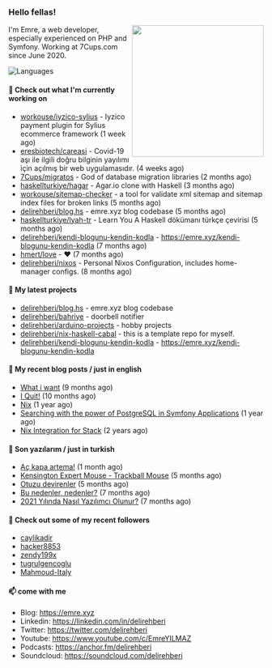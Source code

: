 <h3>Hello fellas!</h3>
 

<img align="right" src="https://media.giphy.com/media/ZE6HYckyroMWwSp11C/giphy-downsized.gif" width="260">

I'm Emre, a web developer, especially experienced on PHP and Symfony. Working at 7Cups.com since June 2020. 

![Languages](https://github-readme-stats.vercel.app/api/top-langs/?username=delirehberi&layout=compact)

#### 👷 Check out what I'm currently working on

- [workouse/iyzico-sylius](https://github.com/workouse/iyzico-sylius) - Iyzico payment plugin for Sylius ecommerce framework (1 week ago)
- [eresbiotech/careasi](https://github.com/eresbiotech/careasi) - Covid-19 aşı ile ilgili doğru bilginin yayılımı için açılmış bir web uygulamasıdır. (4 weeks ago)
- [7Cups/migratos](https://github.com/7Cups/migratos) - God of database migration libraries (2 months ago)
- [haskellturkiye/hagar](https://github.com/haskellturkiye/hagar) - Agar.io clone with Haskell (3 months ago)
- [workouse/sitemap-checker](https://github.com/workouse/sitemap-checker) - a tool for validate xml sitemap and sitemap index files for broken links (5 months ago)
- [delirehberi/blog.hs](https://github.com/delirehberi/blog.hs) - emre.xyz blog codebase  (5 months ago)
- [haskellturkiye/lyah-tr](https://github.com/haskellturkiye/lyah-tr) - Learn You A Haskell dökümanı türkçe çevirisi (5 months ago)
- [delirehberi/kendi-blogunu-kendin-kodla](https://github.com/delirehberi/kendi-blogunu-kendin-kodla) - https://emre.xyz/kendi-blogunu-kendin-kodla (7 months ago)
- [hmert/love](https://github.com/hmert/love) - :heart: (7 months ago)
- [delirehberi/nixos](https://github.com/delirehberi/nixos) - Personal Nixos Configuration, includes home-manager configs. (8 months ago)

#### 🌱 My latest projects

- [delirehberi/blog.hs](https://github.com/delirehberi/blog.hs) - emre.xyz blog codebase 
- [delirehberi/bahriye](https://github.com/delirehberi/bahriye) - doorbell notifier
- [delirehberi/arduino-projects](https://github.com/delirehberi/arduino-projects) - hobby projects
- [delirehberi/nix-haskell-cabal](https://github.com/delirehberi/nix-haskell-cabal) - this is a template repo for myself.
- [delirehberi/kendi-blogunu-kendin-kodla](https://github.com/delirehberi/kendi-blogunu-kendin-kodla) - https://emre.xyz/kendi-blogunu-kendin-kodla

#### 📜 My recent blog posts / just in english

- [What i want](https://emre.xyz/what-i-want) (9 months ago)
- [I Quit!](https://emre.xyz/i-quit) (10 months ago)
- [Nix](https://emre.xyz/nix) (1 year ago)
- [Searching with the power of PostgreSQL in Symfony Applications](https://emre.xyz/searching-with-the-power-of-postgresql-in-symfony-applications) (1 year ago)
- [Nix Integration for Stack](https://emre.xyz/nix-integration-for-stack) (2 years ago)

#### 📜 Son yazılarım / just in turkish

- [Aç kapa artema!](https://emre.xyz/ac-kapa-artema) (1 month ago)
- [Kensington Expert Mouse - Trackball Mouse](https://emre.xyz/kensington-expert-mouse-trackball-mouse) (5 months ago)
- [Otuzu devirenler](https://emre.xyz/otuzu-devirenler) (5 months ago)
- [Bu nedenler, nedenler?](https://emre.xyz/bu-nedenler-nedenler) (7 months ago)
- [2021 Yılında Nasıl Yazılımcı Olunur?](https://emre.xyz/2021-yilinda-nasil-yazilimci-olunur) (7 months ago)

#### 👯 Check out some of my recent followers

- [caylikadir](https://github.com/caylikadir)
- [hacker8853](https://github.com/hacker8853)
- [zendy199x](https://github.com/zendy199x)
- [tugrulgencoglu](https://github.com/tugrulgencoglu)
- [Mahmoud-Italy](https://github.com/Mahmoud-Italy)

#### 📫 come with me

- Blog: https://emre.xyz
- Linkedin: https://linkedin.com/in/delirehberi
- Twitter: https://twitter.com/delirehberi
- Youtube: https://www.youtube.com/c/EmreYILMAZ
- Podcasts: https://anchor.fm/delirehberi
- Soundcloud: https://soundcloud.com/delirehberi


